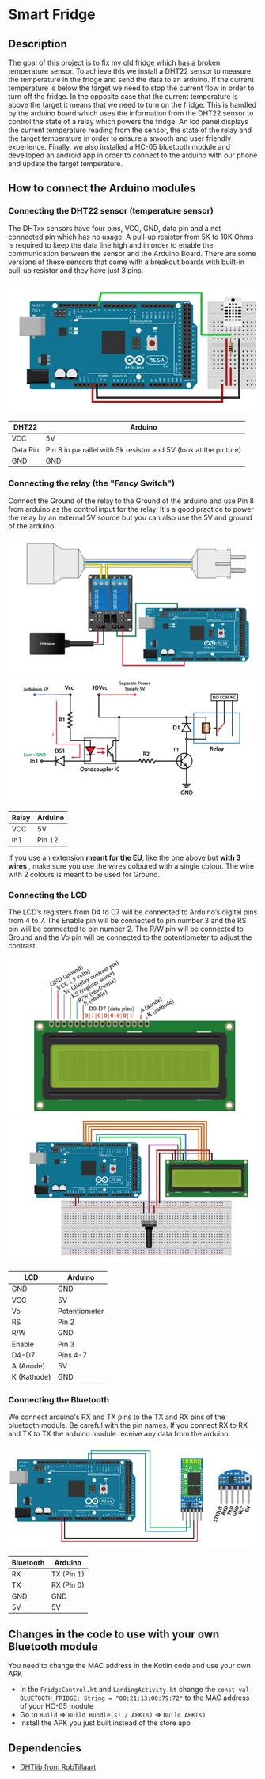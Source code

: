 # Smart Fridge

## Description
The goal of this project is to fix my old fridge which has a broken temperature sensor. To achieve this we install a DHT22 sensor to measure the temperature in the fridge
and send the data to an arduino. If the current temperature is below the target we need to stop the current flow in order to turn off the fridge. In the opposite case
that the current temperature is above the target it means that we need to turn on the fridge. This is handled by the arduino board which uses the information 
from the DHT22 sensor to control the state of a relay which powers the fridge. An lcd panel displays the current temperature reading from the sensor, the state of 
the relay and the target temperature in order to ensure a smooth and user friendly experience. Finally, we also installed a HC-05 bluetooth module and develloped an android 
app in order to connect to the arduino with our phone and update the target temperature.

## How to connect the Arduino modules

### Connecting the DHT22 sensor (temperature sensor)
The DHTxx sensors have four pins, VCC, GND, data pin and a not connected pin which has no usage. A pull-up resistor from 5K to 10K Ohms is required to keep 
the data line high and in order to enable the communication between the sensor and the Arduino Board. There are some versions of these sensors that come with 
a breakout boards with built-in pull-up resistor and they have just 3 pins.

<img src="images/connect_dht22.png">

| DHT22         | Arduino       |
| ------------- | ------------- |
| VCC           | 5V            | 
| Data Pin      | Pin 8 in parrallel with 5k resistor and 5V (look at the picture)|
| GND           | GND           | 


### Connecting the relay (the "Fancy Switch")
Connect the Ground of the relay to the Ground of the arduino and use Pin 8 from arduino as the control input for the relay. It's a good practice to power the relay by an 
external 5V source but you can also use the 5V and ground of the arduino.

<img src="images/connect_relay.png">
<img src="images/relay_circuit.png">

| Relay         | Arduino       |
| ------------- | ------------- |
| VCC           | 5V            | 
| In1           | Pin 12        | 

If you use an extension **meant for the EU**, like the one above but **with 3 wires** , make sure you use the wires coloured with a single colour.
The wire with 2 colours is meant to be used for Ground.

### Connecting the LCD
The LCD’s registers from D4 to D7 will be connected to Arduino’s digital pins from 4 to 7. The Enable pin will be connected to pin number 3 
and the RS pin will be connected to pin number 2. The R/W pin will be connected to Ground and the Vo pin will be connected to the potentiometer 
to adjust the contrast.

<img src="images/lcd.png">
<img src="images/connect_lcd.png">

| LCD           | Arduino       |
| ------------- |-------------  |
| GND           | GND           | 
| VCC           | 5V            |
| Vo            | Potentiometer |
| RS            | Pin 2         |
| R/W           | GND           |
| Enable        | Pin 3         | 
| D4-D7         | Pins 4-7      | 
| A (Anode)     | 5V            | 
| K (Kathode)   | GND           | 

### Connecting the Bluetooth
We connect arduino's RX and TX pins to the TX and RX pins of the bluetooth module. Be careful with the pin names. If you connect RX to RX and TX to TX the arduino module
receive any data from the arduino.

<img src="images/connect_bluetooth.png">

| Bluetooth     | Arduino       |
| ------------- | ------------- |
| RX            | TX (Pin 1)    | 
| TX            | RX (Pin 0)    |  
| GND           | GND           | 
| 5V            | 5V            | 

## Changes in the code to use with your own Bluetooth module
You need to change the MAC address in the Kotlin code and use your own APK
* In the `FridgeControl.kt` and `LandingActivity.kt` change the `const val BLUETOOTH_FRIDGE: String = "00:21:13:00:79:72"` to the MAC address of your HC-05 module 
* Go to `Build` => `Build Bundle(s) / APK(s)` => `Build APK(s)`
* Install the APK you just built instead of the store app 


## Dependencies
- [DHTlib from RobTillaart](https://github.com/RobTillaart/Arduino/tree/master/libraries/DHTlib)


